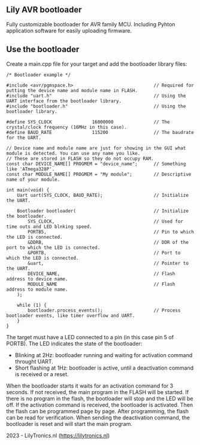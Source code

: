## Lily AVR bootloader

Fully customizable bootloader for AVR family MCU.
Including Pyhton application software for easily uploading firmware. 

## Use the bootloader

Create a main.cpp file for your target and add the bootloader library files:


    /* Bootloader example */
    
    #include <avr/pgmspace.h>                              // Required for putting the device name and module name in FLASH.
    #include "uart.h"                                      // Using the UART interface from the bootloader library.
    #include "bootloader.h"                                // Using the bootloader library.

    #define SYS_CLOCK               16000000               // The crystal/clock frequency (16MHz in this case).
    #define BAUD_RATE               115200                 // The baudrate for the UART.

    // Device name and module name are just for showing in the GUI what module is detected. You can use any name you like.
    // These are stored in FLASH so they do not occupy RAM.
    const char DEVICE_NAME[] PROGMEM = "device_name";      // Something like 'ATmega328P'.
    const char MODULE_NAME[] PROGMEM = "My module";        // Descriptive name of your module.

    int main(void) {
        Uart uart(SYS_CLOCK, BAUD_RATE);                   // Initialize the UART.

	    Bootloader bootloader(                             // Initialize the bootloader.
	        SYS_CLOCK,                                     // Used for time outs and LED blnking speed.
	        PORTB5,                                        // Pin to which the LED is connected.
	        &DDRB,                                         // DDR of the port to which the LED is connected.
	        &PORTB,                                        // Port to which the LED is connected.
	        &uart,                                         // Pointer to the UART.
	        DEVICE_NAME,                                   // Flash address to device name.
	        MODULE_NAME                                    // Flash address to module name.
	    );
        
        while (1) {
            bootloader.process_events();                   // Process bootloader events, like timer overflow and UART.
        }
    }

The target must have a LED connected to a pin (in this case pin 5 of PORTB). The LED indicates the state of the bootloader:

* Blinking at 2Hz: bootloader running and waiting for activation command throught UART.
* Short flashing at 1Hz: bootloader is active, until a deactivation command is received or a reset.

When the bootloader starts it waits for an activation command for 3 seconds. If not received, the main program in the FLASH will be started.
If there is no program in the flash, the bootloader will stop and the LED will be off. If the activation command is received, the bootloader is activated.
Then the flash can be programmed page by page. After programming, the flash can be read for verification.
When sending the deactivation command, the bootloader is reset and will start the main program.


2023 - LilyTronics.nl (https://lilytronics.nl)
